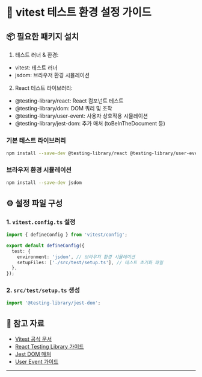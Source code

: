 # 🧪 vitest 테스트 환경 설정 가이드

## 📦 필요한 패키지 설치

1. 테스트 러너 & 환경:

- vitest: 테스트 러너
- jsdom: 브라우저 환경 시뮬레이션

2. React 테스트 라이브러리:

- @testing-library/react: React 컴포넌트 테스트
- @testing-library/dom: DOM 쿼리 및 조작
- @testing-library/user-event: 사용자 상호작용 시뮬레이션
- @testing-library/jest-dom: 추가 매처 (toBeInTheDocument 등)

### 기본 테스트 라이브러리

```bash
npm install --save-dev @testing-library/react @testing-library/user-event @testing-library/dom @testing-library/jest-dom
```

### 브라우저 환경 시뮬레이션

```bash
npm install --save-dev jsdom
```

## ⚙️ 설정 파일 구성

### 1. `vitest.config.ts` 설정

```typescript
import { defineConfig } from 'vitest/config';

export default defineConfig({
  test: {
    environment: 'jsdom', // 브라우저 환경 시뮬레이션
    setupFiles: ['./src/test/setup.ts'], // 테스트 초기화 파일
  },
});
```

### 2. `src/test/setup.ts` 생성

```typescript
import '@testing-library/jest-dom';
```

## 🔗 참고 자료

- [Vitest 공식 문서](https://vitest.dev/)
- [React Testing Library 가이드](https://testing-library.com/docs/react-testing-library/intro/)
- [Jest DOM 매처](https://github.com/testing-library/jest-dom)
- [User Event 가이드](https://testing-library.com/docs/user-event/intro)

---
